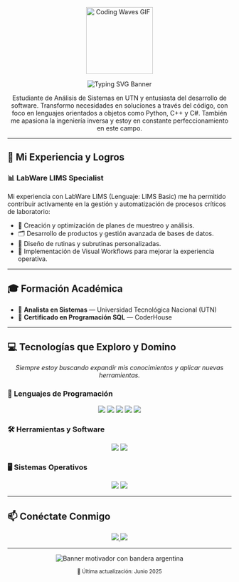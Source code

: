 <p align="center">
  <img src="https://media.giphy.com/media/v1.Y2lkPTc5MGI3NjExenVkcWoxdGs5cGcxcWo1dm4xMHE1ZmQ2cjI4YXltNWpjbm1raG81byZlcD12MV9naWZzX3NlYXJjaCZjdD1n/du3J3cXyzhj75IOgvA/giphy.gif" alt="Coding Waves GIF" width="150"/>
</p>

<p align="center">
  <img src="https://readme-typing-svg.demolab.com?font=Fira+Code&size=22&pause=1000&color=74ACDF&width=600&height=35&lines=%20%20%20%20%20%20%20%20%20%20%20%20%20Facundo+Martin+Moriconi;Developer+en+Python,+LIMS+y+Domotica;Integrando+tecnologia+legacy+a+LIMS+modernos;Automatizando+procesos+de+laboratorio" alt="Typing SVG Banner" />
</p>


<p align="center">
Estudiante de Análisis de Sistemas en UTN y entusiasta del desarrollo de software. Transformo necesidades en soluciones a través del código, con foco en lenguajes orientados a objetos como Python, C++ y C#. También me apasiona la ingeniería inversa y estoy en constante perfeccionamiento en este campo.
</p>

---

## 🚀 Mi Experiencia y Logros

### 📊 LabWare LIMS Specialist

Mi experiencia con LabWare LIMS (Lenguaje: LIMS Basic) me ha permitido contribuir activamente en la gestión y automatización de procesos críticos de laboratorio:

- 🧪 Creación y optimización de planes de muestreo y análisis.
- 🗂️ Desarrollo de productos y gestión avanzada de bases de datos.
- 🔁 Diseño de rutinas y subrutinas personalizadas.
- 🧭 Implementación de Visual Workflows para mejorar la experiencia operativa.

---

## 🎓 Formación Académica

- 📘 **Analista en Sistemas** — Universidad Tecnológica Nacional (UTN)
- 🧾 **Certificado en Programación SQL** — CoderHouse

---

## 💻 Tecnologías que Exploro y Domino

<p align="center"><i>Siempre estoy buscando expandir mis conocimientos y aplicar nuevas herramientas.</i></p>

### 🧠 Lenguajes de Programación

<p align="center">
  <img src="https://img.shields.io/badge/Python-3776AB?style=for-the-badge&logo=python&logoColor=white"/>
  <img src="https://img.shields.io/badge/C%2B%2B-00599C?style=for-the-badge&logo=c%2B%2B&logoColor=white"/>
  <img src="https://img.shields.io/badge/C%23-239120?style=for-the-badge&logo=c-sharp&logoColor=white"/>
  <img src="https://img.shields.io/badge/Arduino-00979D?style=for-the-badge&logo=arduino&logoColor=white"/>
  <img src="https://img.shields.io/badge/Visual_Basic-5C2D91?style=for-the-badge&logo=visual-studio-code&logoColor=white"/>
</p>

### 🛠️ Herramientas y Software

<p align="center">
  <img src="https://img.shields.io/badge/MySQL-4479A1?style=for-the-badge&logo=mysql&logoColor=white"/>
  <img src="https://img.shields.io/badge/LabWare_LIMS-00AEEF?style=for-the-badge&logo=data-transfer-project&logoColor=white"/>
</p>

### 🖥️ Sistemas Operativos

<p align="center">
  <img src="https://img.shields.io/badge/Ubuntu-E95420?style=for-the-badge&logo=ubuntu&logoColor=white"/>
  <img src="https://img.shields.io/badge/Windows-0078D4?style=for-the-badge&logo=windows&logoColor=white"/>
</p>

---

## 📫 Conéctate Conmigo

<p align="center">
  <a href="https://www.linkedin.com/in/facundo-martin-moriconi-3581a11aa/">
    <img src="https://img.shields.io/badge/LinkedIn-0077B5?style=for-the-badge&logo=linkedin&logoColor=white"/>
  </a>
  <a href="mailto:facundomoriconi.code@gmail.com">
    <img src="https://img.shields.io/badge/Email-D14836?style=for-the-badge&logo=gmail&logoColor=white"/>
  </a>
</p>

---

<p align="center">
  <img src="https://capsule-render.vercel.app/api?type=speech&height=100&fontSize=28&color=74ACDF,FFFFFF,FFD100,74ACDF&text=Programando%20el%20mañana,%20innovando%20hoy.&animation=blinking&fontColor=FFFFFF" alt="Banner motivador con bandera argentina"/>
</p>

<p align="center"><sub>📅 Última actualización: Junio 2025</sub></p>
